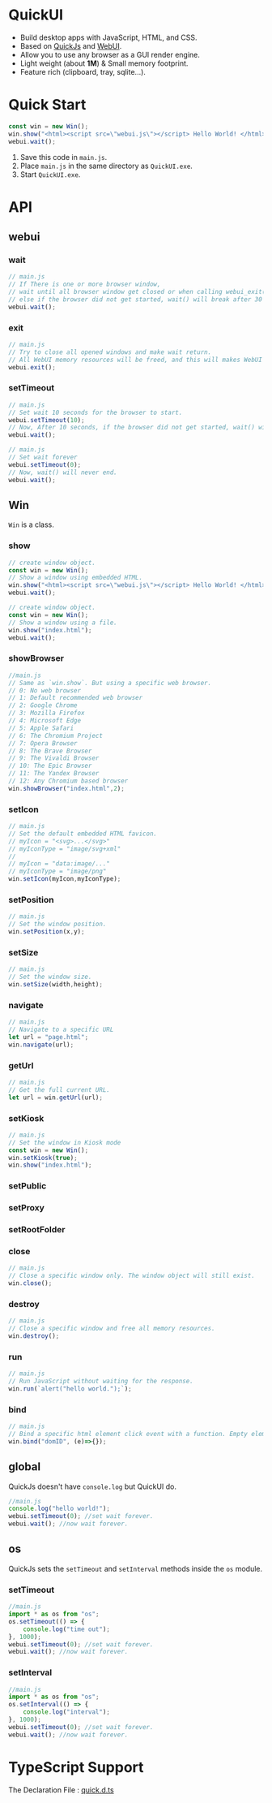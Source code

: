 # QuickUI

- Build desktop apps with JavaScript, HTML, and CSS.
- Based on [QuickJs](https://github.com/quickjs-ng/quickjs) and [WebUI](https://github.com/webui-dev/webui).
- Allow you to use any browser as a GUI render engine.
- Light weight (about **1M**) & Small memory footprint.
- Feature rich (clipboard, tray, sqlite...).

# Quick Start

```js
const win = new Win();
win.show("<html><script src=\"webui.js\"></script> Hello World! </html>");
webui.wait();
```

1. Save this code in `main.js`.
1. Place `main.js` in the same directory as `QuickUI.exe`.
1. Start `QuickUI.exe`.

# API


## webui

### wait
```js
// main.js
// If There is one or more browser window,
// wait until all browser window get closed or when calling webui_exit().
// else if the browser did not get started, wait() will break after 30 seconds.
webui.wait();
```

### exit
```js
// main.js
// Try to close all opened windows and make wait return. 
// All WebUI memory resources will be freed, and this will makes WebUI unusable.
webui.exit();
```


### setTimeout
```js
// main.js
// Set wait 10 seconds for the browser to start.
webui.setTimeout(10);
// Now, After 10 seconds, if the browser did not get started, wait() will break.
webui.wait();
```

```js
// main.js
// Set wait forever
webui.setTimeout(0);
// Now, wait() will never end.
webui.wait();
```

## Win

`Win` is a class.

### show
```js
// create window object.
const win = new Win();
// Show a window using embedded HTML.
win.show("<html><script src=\"webui.js\"></script> Hello World! </html>");
webui.wait();
```
```js
// create window object.
const win = new Win();
// Show a window using a file.
win.show("index.html");
webui.wait();
```

### showBrowser
```js
//main.js
// Same as `win.show`. But using a specific web browser.
// 0: No web browser
// 1: Default recommended web browser
// 2: Google Chrome
// 3: Mozilla Firefox
// 4: Microsoft Edge
// 5: Apple Safari
// 6: The Chromium Project
// 7: Opera Browser
// 8: The Brave Browser
// 9: The Vivaldi Browser
// 10: The Epic Browser
// 11: The Yandex Browser
// 12: Any Chromium based browser
win.showBrowser("index.html",2);
```

### setIcon
```js
// main.js
// Set the default embedded HTML favicon.
// myIcon = "<svg>...</svg>"
// myIconType = "image/svg+xml"
// 
// myIcon = "data:image/..."
// myIconType = "image/png"
win.setIcon(myIcon,myIconType);
```

### setPosition

```js
// main.js
// Set the window position.
win.setPosition(x,y);
```

### setSize

```js
// main.js
// Set the window size.
win.setSize(width,height);
```

### navigate

```js
// main.js
// Navigate to a specific URL
let url = "page.html";
win.navigate(url);
```

### getUrl

```js
// main.js
// Get the full current URL.
let url = win.getUrl(url);
```

### setKiosk

```js
// main.js
// Set the window in Kiosk mode
const win = new Win();
win.setKiosk(true);
win.show("index.html");
```

### setPublic

### setProxy

### setRootFolder

### close

```js
// main.js
// Close a specific window only. The window object will still exist.
win.close();
```

### destroy

```js
// main.js
// Close a specific window and free all memory resources.
win.destroy();
```

### run

```js
// main.js
// Run JavaScript without waiting for the response.
win.run(`alert("hello world.");`);
```

### bind

```js
// main.js
// Bind a specific html element click event with a function. Empty element means all events.
win.bind("domID", (e)=>{});
```

## global

QuickJs doesn't have `console.log` but QuickUI do.

```js
//main.js
console.log("hello world!");
webui.setTimeout(0); //set wait forever.
webui.wait(); //now wait forever.
```

## os

QuickJs sets the `setTimeout` and `setInterval` methods inside the `os` module.

### setTimeout

```js
//main.js
import * as os from "os";
os.setTimeout(() => {
    console.log("time out");
}, 1000);
webui.setTimeout(0); //set wait forever.
webui.wait(); //now wait forever.
```

### setInterval

```js
//main.js
import * as os from "os";
os.setInterval(() => {
    console.log("interval");
}, 1000);
webui.setTimeout(0); //set wait forever.
webui.wait(); //now wait forever.
```

# TypeScript Support

The Declaration File : [quick.d.ts](https://github.com/xland/QuickUI/blob/main/QuickUI/ui/main/quick.d.ts)

